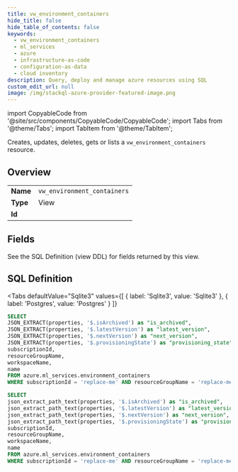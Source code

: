 ```yaml
--- 
title: vw_environment_containers
hide_title: false
hide_table_of_contents: false
keywords:
  - vw_environment_containers
  - ml_services
  - azure
  - infrastructure-as-code
  - configuration-as-data
  - cloud inventory
description: Query, deploy and manage azure resources using SQL
custom_edit_url: null
image: /img/stackql-azure-provider-featured-image.png
---
```


import CopyableCode from '@site/src/components/CopyableCode/CopyableCode';
import Tabs from '@theme/Tabs';
import TabItem from '@theme/TabItem';

Creates, updates, deletes, gets or lists a <code>vw_environment_containers</code> resource.

## Overview
<table><tbody>
<tr><td><b>Name</b></td><td><code>vw_environment_containers</code></td></tr>
<tr><td><b>Type</b></td><td>View</td></tr>
<tr><td><b>Id</b></td><td><CopyableCode code="azure.ml_services.vw_environment_containers" /></td></tr>
</tbody></table>

## Fields

See the SQL Definition (view DDL) for fields returned by this view.

## SQL Definition

<Tabs
defaultValue="Sqlite3"
values={[
{ label: 'Sqlite3', value: 'Sqlite3' },
{ label: 'Postgres', value: 'Postgres' }
]}
>
<TabItem value="Sqlite3">

```sql
SELECT
JSON_EXTRACT(properties, '$.isArchived') as "is_archived",
JSON_EXTRACT(properties, '$.latestVersion') as "latest_version",
JSON_EXTRACT(properties, '$.nextVersion') as "next_version",
JSON_EXTRACT(properties, '$.provisioningState') as "provisioning_state",
subscriptionId,
resourceGroupName,
workspaceName,
name
FROM azure.ml_services.environment_containers
WHERE subscriptionId = 'replace-me' AND resourceGroupName = 'replace-me' AND workspaceName = 'replace-me';
```

</TabItem>
<TabItem value="Postgres">

```sql
SELECT
json_extract_path_text(properties, '$.isArchived') as "is_archived",
json_extract_path_text(properties, '$.latestVersion') as "latest_version",
json_extract_path_text(properties, '$.nextVersion') as "next_version",
json_extract_path_text(properties, '$.provisioningState') as "provisioning_state",
subscriptionId,
resourceGroupName,
workspaceName,
name
FROM azure.ml_services.environment_containers
WHERE subscriptionId = 'replace-me' AND resourceGroupName = 'replace-me' AND workspaceName = 'replace-me';
```

</TabItem>
</Tabs>
